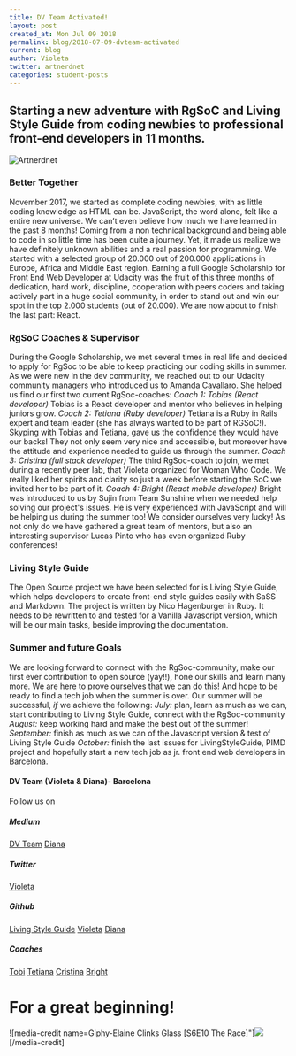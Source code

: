 ```yaml
---
title: DV Team Activated!
layout: post
created_at: Mon Jul 09 2018
permalink: blog/2018-07-09-dvteam-activated
current: blog
author: Violeta
twitter: artnerdnet
categories: student-posts
---
```

## Starting a new adventure with RgSoC and Living Style Guide from coding newbies to professional front-end developers in 11 months.
![Artnerdnet]()
### Better Together
November 2017, we started as complete coding newbies, with as little coding knowledge as HTML can be. JavaScript, the word alone, felt like a entire new universe. We can’t even believe how much we have learned in the past 8 months! Coming from a non technical background and being able to code in so little time has been quite a journey. Yet, it made us realize we have definitely unknown abilities and a real passion for programming.
We started with a selected group of 20.000 out of 200.000 applications in Europe, Africa and Middle East region. Earning a full Google Scholarship for Front End Web Developer at Udacity was the fruit of this three months of dedication, hard work, discipline, cooperation with peers coders and taking actively part in a huge social community, in order to stand out and win our spot in the top 2.000 students (out of 20.000). We are now about to finish the last part: React.
### RgSoC Coaches & Supervisor
During the Google Scholarship, we met several times in real life and decided to apply for RgSoc to be able to keep practicing our coding skills in summer. As we were new in the dev community, we reached out to our Udacity community managers who introduced us to Amanda Cavallaro. She helped us find our first two current RgSoc-coaches: 
*Coach 1: Tobias (React developer)* 
Tobias is a React developer and mentor who believes in helping juniors grow.
*Coach 2: Tetiana (Ruby developer)*
Tetiana is a Ruby in Rails expert and team leader (she has always wanted to be part of RGSoC!).
Skyping with Tobias and Tetiana, gave us the confidence they would have our backs! They not only seem very nice and accessible, but moreover have the attitude and experience needed to guide us through the summer.
*Coach 3: Cristina (full stack developer)*
The third RgSoc-coach to join, we met during a recently peer lab, that Violeta organized for Woman Who Code. We really liked her spirits and clarity so just a week before starting the SoC we invited her to be part of it. 
*Coach 4: Bright (React mobile developer)*
Bright was introduced to us by Sujin from Team Sunshine when we needed help solving our project's issues. He is very experienced with JavaScript and will be helping us during the summer too! 
We consider ourselves very lucky! As not only do we have gathered a great team of mentors, but also an interesting supervisor Lucas Pinto who has even organized Ruby conferences! 
### Living Style Guide
The Open Source project we have been selected for is Living Style Guide, which helps developers to create front-end style guides easily with SaSS and Markdown. The project is written by Nico Hagenburger in Ruby. It needs to be rewritten to and tested for a Vanilla Javascript version, which will be our main tasks, beside improving the documentation. 
### Summer and future Goals
We are looking forward to connect with the RgSoc-community, make our first ever contribution to open source (yay!!), hone our skills and learn many more. We are here to prove ourselves that we can do this! And hope to be ready to find a tech job when the summer is over.
Our summer will be successful, _if_ we achieve the following:
*July:* plan, learn as much as we can, start contributing to Living Style Guide, connect with the RgSoc-community
*August:* keep working hard and make the best out of the summer!
*September:* finish as much as we can of the Javascript version & test of Living Style Guide
*October:* finish the last issues for LivingStyleGuide, PIMD project and hopefully start a new tech job as jr. front end web developers in Barcelona.
#### DV Team (Violeta & Diana)- Barcelona
Follow us on
##### Medium
[DV Team](http://www.medium.com/@dvteam)
[Diana](https://medium.com/@diana.vile)
##### Twitter
[Violeta](http://www.twitter.com/artnerdnet)
##### Github
[Living Style Guide](https://github.com/livingstyleguide/livingstyleguide)
[Violeta](http://www.github.com/artnerdnet)
[Diana](http://www.github.com/dianavile)
##### Coaches
[Tobi](https://github.com/tobmaster)
[Tetiana](https://github.com/brytannia)
[Cristina](https://github.com/cristinaverdi)
[Bright](https://github.com/benevbright)
# For a great beginning!
![media-credit name=Giphy-Elaine Clinks Glass [S6E10 The Race]"]<img src="https://media.giphy.com/media/WeJeWpUMxpQmk/giphy.gif">[/media-credit]
